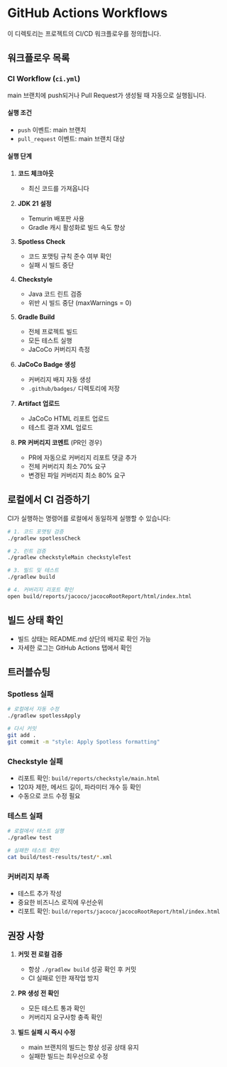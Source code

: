 # GitHub Actions Workflows

이 디렉토리는 프로젝트의 CI/CD 워크플로우를 정의합니다.

## 워크플로우 목록

### CI Workflow (`ci.yml`)

main 브랜치에 push되거나 Pull Request가 생성될 때 자동으로 실행됩니다.

#### 실행 조건
- `push` 이벤트: main 브랜치
- `pull_request` 이벤트: main 브랜치 대상

#### 실행 단계

1. **코드 체크아웃**
   - 최신 코드를 가져옵니다

2. **JDK 21 설정**
   - Temurin 배포판 사용
   - Gradle 캐시 활성화로 빌드 속도 향상

3. **Spotless Check**
   - 코드 포맷팅 규칙 준수 여부 확인
   - 실패 시 빌드 중단

4. **Checkstyle**
   - Java 코드 린트 검증
   - 위반 시 빌드 중단 (maxWarnings = 0)

5. **Gradle Build**
   - 전체 프로젝트 빌드
   - 모든 테스트 실행
   - JaCoCo 커버리지 측정

6. **JaCoCo Badge 생성**
   - 커버리지 배지 자동 생성
   - `.github/badges/` 디렉토리에 저장

7. **Artifact 업로드**
   - JaCoCo HTML 리포트 업로드
   - 테스트 결과 XML 업로드

8. **PR 커버리지 코멘트** (PR인 경우)
   - PR에 자동으로 커버리지 리포트 댓글 추가
   - 전체 커버리지 최소 70% 요구
   - 변경된 파일 커버리지 최소 80% 요구

## 로컬에서 CI 검증하기

CI가 실행하는 명령어를 로컬에서 동일하게 실행할 수 있습니다:

```bash
# 1. 코드 포맷팅 검증
./gradlew spotlessCheck

# 2. 린트 검증
./gradlew checkstyleMain checkstyleTest

# 3. 빌드 및 테스트
./gradlew build

# 4. 커버리지 리포트 확인
open build/reports/jacoco/jacocoRootReport/html/index.html
```

## 빌드 상태 확인

- 빌드 상태는 README.md 상단의 배지로 확인 가능
- 자세한 로그는 GitHub Actions 탭에서 확인

## 트러블슈팅

### Spotless 실패
```bash
# 로컬에서 자동 수정
./gradlew spotlessApply

# 다시 커밋
git add .
git commit -m "style: Apply Spotless formatting"
```

### Checkstyle 실패
- 리포트 확인: `build/reports/checkstyle/main.html`
- 120자 제한, 메서드 길이, 파라미터 개수 등 확인
- 수동으로 코드 수정 필요

### 테스트 실패
```bash
# 로컬에서 테스트 실행
./gradlew test

# 실패한 테스트 확인
cat build/test-results/test/*.xml
```

### 커버리지 부족
- 테스트 추가 작성
- 중요한 비즈니스 로직에 우선순위
- 리포트 확인: `build/reports/jacoco/jacocoRootReport/html/index.html`

## 권장 사항

1. **커밋 전 로컬 검증**
   - 항상 `./gradlew build` 성공 확인 후 커밋
   - CI 실패로 인한 재작업 방지

2. **PR 생성 전 확인**
   - 모든 테스트 통과 확인
   - 커버리지 요구사항 충족 확인

3. **빌드 실패 시 즉시 수정**
   - main 브랜치의 빌드는 항상 성공 상태 유지
   - 실패한 빌드는 최우선으로 수정
